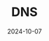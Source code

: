 ---
type: experiment
date: 2024-10-07
title: DNS
tldr: "Wireshark & DNS"
thumbnail: /static_files/presentations/experiment/dns.jpeg
links: 
    - url: /static_files/presentations/experiment/2-DNS协议分析实验模板.doc
      name: template
    - url: /static_files/presentations/experiment/dns-wireshark-trace.zip
      name: traces
    - url: https://web.ugreen.cloud/web/#/file/96382d5d9e1f455a933a5f403fc57bd0
      name: submission site
---